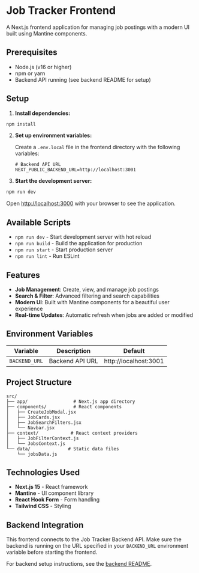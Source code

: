 # Job Tracker Frontend

A Next.js frontend application for managing job postings with a modern UI built using Mantine components.

## Prerequisites

-   Node.js (v16 or higher)
-   npm or yarn
-   Backend API running (see backend README for setup)

## Setup

1. **Install dependencies:**

```bash
npm install
```

2. **Set up environment variables:**

    Create a `.env.local` file in the frontend directory with the following variables:

    ```env
    # Backend API URL
    NEXT_PUBLIC_BACKEND_URL=http://localhost:3001
    ```

3. **Start the development server:**

```bash
npm run dev
```

Open [http://localhost:3000](http://localhost:3000) with your browser to see the application.

## Available Scripts

-   `npm run dev` - Start development server with hot reload
-   `npm run build` - Build the application for production
-   `npm run start` - Start production server
-   `npm run lint` - Run ESLint

## Features

-   **Job Management**: Create, view, and manage job postings
-   **Search & Filter**: Advanced filtering and search capabilities
-   **Modern UI**: Built with Mantine components for a beautiful user experience
-   **Real-time Updates**: Automatic refresh when jobs are added or modified

## Environment Variables

| Variable      | Description     | Default               |
| ------------- | --------------- | --------------------- |
| `BACKEND_URL` | Backend API URL | http://localhost:3001 |

## Project Structure

```
src/
├── app/                 # Next.js app directory
├── components/          # React components
│   ├── CreateJobModal.jsx
│   ├── JobCards.jsx
│   ├── JobSearchFilters.jsx
│   └── Navbar.jsx
├── context/            # React context providers
│   ├── JobFilterContext.js
│   └── JobsContext.js
└── data/              # Static data files
    └── jobsData.js
```

## Technologies Used

-   **Next.js 15** - React framework
-   **Mantine** - UI component library
-   **React Hook Form** - Form handling
-   **Tailwind CSS** - Styling

## Backend Integration

This frontend connects to the Job Tracker Backend API. Make sure the backend is running on the URL specified in your `BACKEND_URL` environment variable before starting the frontend.

For backend setup instructions, see the [backend README](../backend/README.md).
